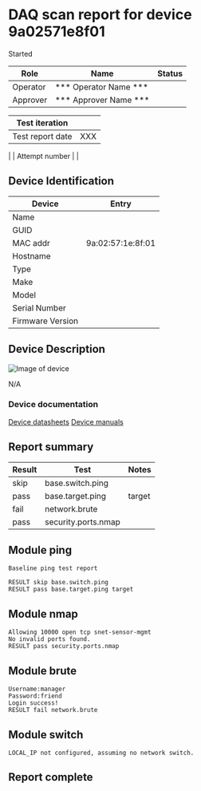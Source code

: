 # DAQ scan report for device 9a02571e8f01
Started

|  Role  |      Name              | Status |
|--------|------------------------|--------|
|Operator| *** Operator Name *** |        |
|Approver| *** Approver Name *** |        |

| Test iteration   |                        |
|------------------|------------------------|
| Test report date | XXX |
| 
| Attempt number   |  |

## Device Identification  

| Device            | Entry              |
|-------------------|--------------------|
| Name              |  |
| GUID              |  |
| MAC addr          | 9a:02:57:1e:8f:01 |
| Hostname          |  |
| Type              |  |
| Make              |  |
| Model             |  |
| Serial Number     |  |
| Firmware Version  |  |

## Device Description

![Image of device]()

N/A


### Device documentation

[Device datasheets]()
[Device manuals]()

## Report summary

|Result|Test|Notes|
|---|---|---|
|skip|base.switch.ping||
|pass|base.target.ping|target |
|fail|network.brute||
|pass|security.ports.nmap||

## Module ping

```
Baseline ping test report

RESULT skip base.switch.ping
RESULT pass base.target.ping target
```

## Module nmap

```
Allowing 10000 open tcp snet-sensor-mgmt
No invalid ports found.
RESULT pass security.ports.nmap
```

## Module brute

```
Username:manager
Password:friend
Login success!
RESULT fail network.brute
```

## Module switch

```
LOCAL_IP not configured, assuming no network switch.
```

## Report complete

